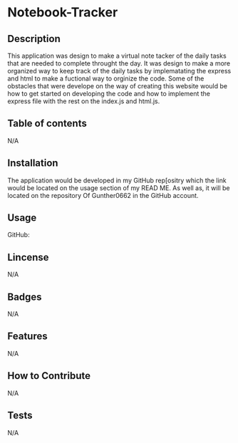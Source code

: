 # Notebook-Tracker

## Description 

This application was design to make a virtual note tacker of the daily tasks that are needed to complete throught the day. It was design to make a more organized way to keep track of the daily tasks by implematating the express and html to make a fuctional way to orginize the code. Some of the obstacles that were develope on the way of creating this website would be how to get started on developing the code and how to implement the express file with the rest on the index.js and html.js.

## Table of contents

N/A

## Installation

The application would be developed in my GitHub rep[ositry which the link would be located on the usage section of my READ ME. As well as, it will be located on the repository Of Gunther0662 in the GitHub account.

## Usage

GitHub: 


## Lincense

N/A

## Badges

N/A

## Features

N/A

## How to Contribute

N/A

## Tests

N/A


